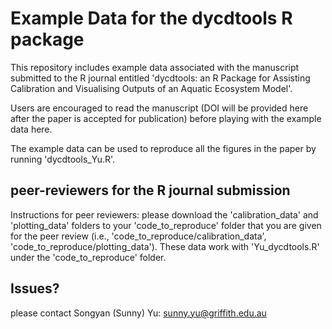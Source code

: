 # Example Data for the dycdtools R package

This repository includes example data associated with the manuscript submitted to the R journal entitled 'dycdtools: an R Package
for Assisting Calibration and Visualising Outputs of an Aquatic Ecosystem Model'.

Users are encouraged to read the manuscript (DOI will be provided here after the paper is accepted for publication) before playing
with the example data here.

The example data can be used to reproduce all the figures in the paper by running 'dycdtools_Yu.R'.

## peer-reviewers for the R journal submission
Instructions for peer reviewers: please download the 'calibration_data' and 'plotting_data' folders to your 'code_to_reproduce' folder that you are given for the peer review (i.e., 'code_to_reproduce/calibration_data', 'code_to_reproduce/plotting_data'). These data work with 'Yu_dycdtools.R' under the 'code_to_reproduce' folder.

## Issues?
please contact Songyan (Sunny) Yu: sunny.yu@griffith.edu.au
